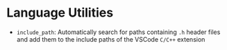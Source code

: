 # Language Utilities

- `include_path`: Automatically search for paths containing `.h` header files and add them to the include paths of the VSCode `C/C++` extension